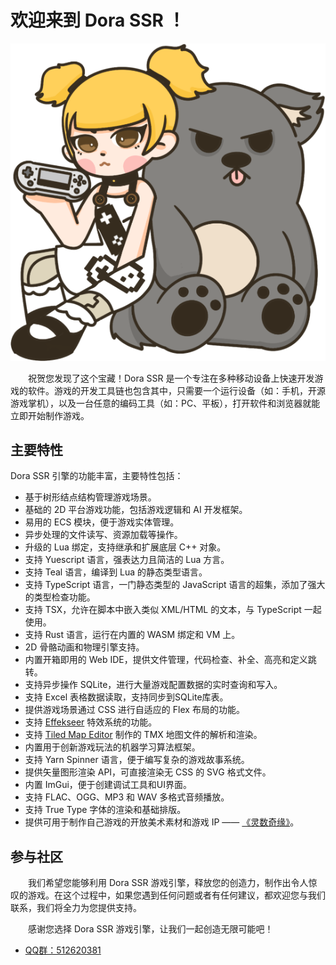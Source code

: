 # 欢迎来到 Dora SSR ！

![logo:250](../image/dora-toto.png)

&emsp;&emsp;祝贺您发现了这个宝藏！Dora SSR 是一个专注在多种移动设备上快速开发游戏的软件。游戏的开发工具链也包含其中，只需要一个运行设备（如：手机，开源游戏掌机），以及一台任意的编码工具（如：PC、平板），打开软件和浏览器就能立即开始制作游戏。

## 主要特性

Dora SSR 引擎的功能丰富，主要特性包括：

- 基于树形结点结构管理游戏场景。
- 基础的 2D 平台游戏功能，包括游戏逻辑和 AI 开发框架。
- 易用的 ECS 模块，便于游戏实体管理。
- 异步处理的文件读写、资源加载等操作。
- 升级的 Lua 绑定，支持继承和扩展底层 C++ 对象。
- 支持 Yuescript 语言，强表达力且简洁的 Lua 方言。
- 支持 Teal 语言，编译到 Lua 的静态类型语言。
- 支持 TypeScript 语言，一门静态类型的 JavaScript 语言的超集，添加了强大的类型检查功能。
- 支持 TSX，允许在脚本中嵌入类似 XML/HTML 的文本，与 TypeScript 一起使用。
- 支持 Rust 语言，运行在内置的 WASM 绑定和 VM 上。
- 2D 骨骼动画和物理引擎支持。
- 内置开箱即用的 Web IDE，提供文件管理，代码检查、补全、高亮和定义跳转。
- 支持异步操作 SQLite，进行大量游戏配置数据的实时查询和写入。
- 支持 Excel 表格数据读取，支持同步到SQLite库表。
- 提供游戏场景通过 CSS 进行自适应的 Flex 布局的功能。
- 支持 [Effekseer](https://effekseer.github.io/en) 特效系统的功能。
- 支持 [Tiled Map Editor](http://www.mapeditor.org) 制作的 TMX 地图文件的解析和渲染。
- 内置用于创新游戏玩法的机器学习算法框架。
- 支持 Yarn Spinner 语言，便于编写复杂的游戏故事系统。
- 提供矢量图形渲染 API，可直接渲染无 CSS 的 SVG 格式文件。
- 内置 ImGui，便于创建调试工具和UI界面。
- 支持 FLAC、OGG、MP3 和 WAV 多格式音频播放。
- 支持 True Type 字体的渲染和基础排版。
- 提供可用于制作自己游戏的开放美术素材和游戏 IP —— [《灵数奇缘》](https://luv-sense-digital.readthedocs.io)。

## 参与社区

&emsp;&emsp;我们希望您能够利用 Dora SSR 游戏引擎，释放您的创造力，制作出令人惊叹的游戏。在这个过程中，如果您遇到任何问题或者有任何建议，都欢迎您与我们联系，我们将全力为您提供支持。

&emsp;&emsp;感谢您选择 Dora SSR 游戏引擎，让我们一起创造无限可能吧！

* [QQ群：512620381](https://qm.qq.com/cgi-bin/qm/qr?k=7siAhjlLaSMGLHIbNctO-9AJQ0bn0G7i&jump_from=webapi&authKey=Kb6tXlvcJ2LgyTzHQzKwkMxdsQ7sjERXMJ3g10t6b+716pdKClnXqC9bAfrFUEWa)
